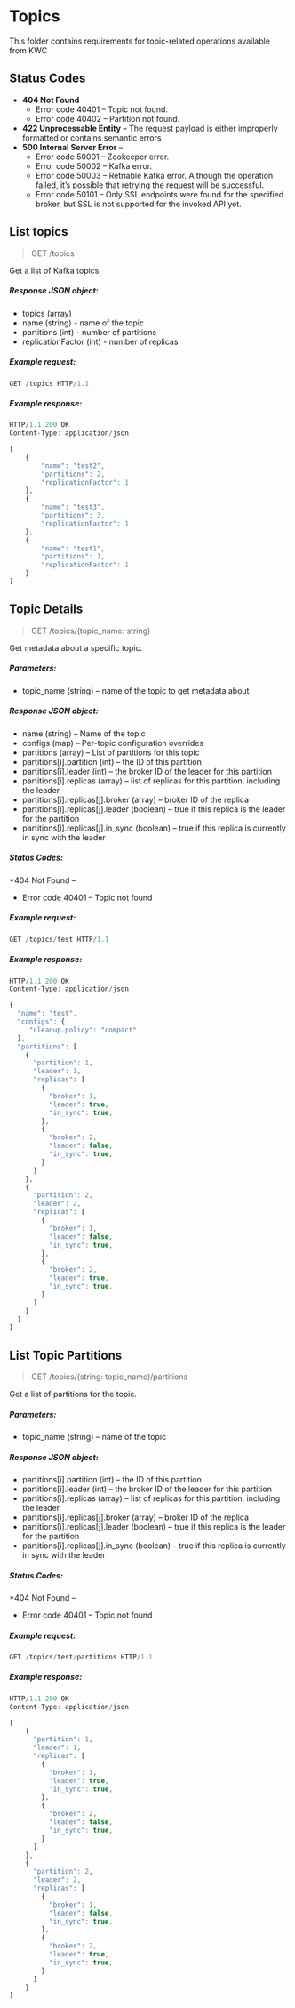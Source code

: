 # Topics

This folder contains requirements for topic-related operations available from KWC

## Status Codes

* **404 Not Found**
    * Error code 40401 – Topic not found.
    * Error code 40402 – Partition not found.
* **422 Unprocessable Entity** – The request payload is either improperly formatted or contains semantic errors
* **500 Internal Server Error** –
    * Error code 50001 – Zookeeper error.
    * Error code 50002 – Kafka error.
    * Error code 50003 – Retriable Kafka error. Although the operation failed, it’s possible that retrying the request will be successful.
    * Error code 50101 – Only SSL endpoints were found for the specified broker, but SSL is not supported for the invoked API yet.

## List topics

> GET /topics

Get a list of Kafka topics. 

##### Response JSON object:

* topics (array)
* name (string) - name of the topic
* partitions (int) - number of partitions
* replicationFactor (int) - number of replicas

##### Example request:

```javascript
GET /topics HTTP/1.1 
```

##### Example response:

```javascript
HTTP/1.1 200 OK
Content-Type: application/json

[
    {
        "name": "test2",
        "partitions": 2,
        "replicationFactor": 1
    },
    {
        "name": "test3",
        "partitions": 3,
        "replicationFactor": 1
    },
    {
        "name": "test1",
        "partitions": 1,
        "replicationFactor": 1
    }
]
```

## Topic Details

> GET /topics/(topic_name: string)

Get metadata about a specific topic.

##### Parameters:

* topic_name (string) – name of the topic to get metadata about

##### Response JSON object:

* name (string) – Name of the topic
* configs (map) – Per-topic configuration overrides
* partitions (array) – List of partitions for this topic
* partitions[i].partition (int) – the ID of this partition
* partitions[i].leader (int) – the broker ID of the leader for this partition
* partitions[i].replicas (array) – list of replicas for this partition, including the leader
* partitions[i].replicas[j].broker (array) – broker ID of the replica
* partitions[i].replicas[j].leader (boolean) – true if this replica is the leader for the partition
* partitions[i].replicas[j].in_sync (boolean) – true if this replica is currently in sync with the leader

##### Status Codes:

*404 Not Found –
   * Error code 40401 – Topic not found

##### Example request:

```javascript
GET /topics/test HTTP/1.1
```

##### Example response:

```javascript
HTTP/1.1 200 OK
Content-Type: application/json

{
  "name": "test",
  "configs": {
     "cleanup.policy": "compact"
  },
  "partitions": [
    {
      "partition": 1,
      "leader": 1,
      "replicas": [
        {
          "broker": 1,
          "leader": true,
          "in_sync": true,
        },
        {
          "broker": 2,
          "leader": false,
          "in_sync": true,
        }
      ]
    },
    {
      "partition": 2,
      "leader": 2,
      "replicas": [
        {
          "broker": 1,
          "leader": false,
          "in_sync": true,
        },
        {
          "broker": 2,
          "leader": true,
          "in_sync": true,
        }
      ]
    }
  ]
}
```

## List Topic Partitions

> GET /topics/(string: topic_name)/partitions

Get a list of partitions for the topic.

##### Parameters:

* topic_name (string) – name of the topic

##### Response JSON object:

* partitions[i].partition (int) – the ID of this partition
* partitions[i].leader (int) – the broker ID of the leader for this partition
* partitions[i].replicas (array) – list of replicas for this partition, including the leader
* partitions[i].replicas[j].broker (array) – broker ID of the replica
* partitions[i].replicas[j].leader (boolean) – true if this replica is the leader for the partition
* partitions[i].replicas[j].in_sync (boolean) – true if this replica is currently in sync with the leader

##### Status Codes:

*404 Not Found –
   * Error code 40401 – Topic not found
   
##### Example request:

```javascript
GET /topics/test/partitions HTTP/1.1
```
##### Example response:

```javascript
HTTP/1.1 200 OK
Content-Type: application/json

[
    {
      "partition": 1,
      "leader": 1,
      "replicas": [
        {
          "broker": 1,
          "leader": true,
          "in_sync": true,
        },
        {
          "broker": 2,
          "leader": false,
          "in_sync": true,
        }
      ]
    },
    {
      "partition": 2,
      "leader": 2,
      "replicas": [
        {
          "broker": 1,
          "leader": false,
          "in_sync": true,
        },
        {
          "broker": 2,
          "leader": true,
          "in_sync": true,
        }
      ]
    }
]
```
